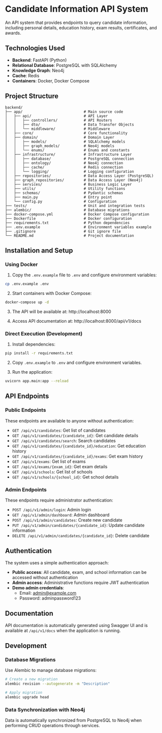 # Candidate Information API System

An API system that provides endpoints to query candidate information, including personal details, education history, exam results, certificates, and awards.

## Technologies Used

- **Backend**: FastAPI (Python)
- **Relational Database**: PostgreSQL with SQLAlchemy
- **Knowledge Graph**: Neo4j
- **Cache**: Redis
- **Containers**: Docker, Docker Compose

## Project Structure

```
backend/
├── app/                            # Main source code
│   ├── api/                        # API Layer
│   │   ├── controllers/            # API Routers
│   │   ├── dto/                    # Data Transfer Objects
│   │   └── middleware/             # Middleware
│   ├── core/                       # Core functionality
│   ├── domain/                     # Domain Layer
│   │   ├── models/                 # SQLAlchemy models
│   │   ├── graph_models/           # Neo4j models
│   │   └── enums/                  # Enums and constants
│   ├── infrastructure/             # Infrastructure Layer
│   │   ├── database/               # PostgreSQL connection
│   │   ├── ontology/               # Neo4j connection
│   │   ├── cache/                  # Redis connection
│   │   └── logging/                # Logging configuration
│   ├── repositories/               # Data Access Layer (PostgreSQL)
│   ├── graph_repositories/         # Data Access Layer (Neo4j)
│   ├── services/                   # Business Logic Layer
│   ├── utils/                      # Utility functions
│   ├── schemas/                    # Pydantic schemas
│   ├── main.py                     # Entry point
│   └── config.py                   # Configuration
├── tests/                          # Unit and integration tests
├── alembic/                        # Database migrations
├── docker-compose.yml              # Docker Compose configuration
├── Dockerfile                      # Docker configuration
├── requirements.txt                # Python dependencies
├── .env.example                    # Environment variables example
├── .gitignore                      # Git ignore file
└── README.md                       # Project documentation
```

## Installation and Setup

### Using Docker

1. Copy the `.env.example` file to `.env` and configure environment variables:

```bash
cp .env.example .env
```

2. Start containers with Docker Compose:

```bash
docker-compose up -d
```

3. The API will be available at: http://localhost:8000

4. Access API documentation at: http://localhost:8000/api/v1/docs

### Direct Execution (Development)

1. Install dependencies:

```bash
pip install -r requirements.txt
```

2. Copy `.env.example` to `.env` and configure environment variables.

3. Run the application:

```bash
uvicorn app.main:app --reload
```

## API Endpoints

### Public Endpoints

These endpoints are available to anyone without authentication:

- `GET /api/v1/candidates`: Get list of candidates
- `GET /api/v1/candidates/{candidate_id}`: Get candidate details
- `GET /api/v1/candidates/search`: Search candidates
- `GET /api/v1/candidates/{candidate_id}/education`: Get education history
- `GET /api/v1/candidates/{candidate_id}/exams`: Get exam history
- `GET /api/v1/exams`: Get list of exams
- `GET /api/v1/exams/{exam_id}`: Get exam details
- `GET /api/v1/schools`: Get list of schools
- `GET /api/v1/schools/{school_id}`: Get school details

### Admin Endpoints

These endpoints require administrator authentication:

- `POST /api/v1/admin/login`: Admin login
- `GET /api/v1/admin/dashboard`: Admin dashboard
- `POST /api/v1/admin/candidates`: Create new candidate
- `PUT /api/v1/admin/candidates/{candidate_id}`: Update candidate information
- `DELETE /api/v1/admin/candidates/{candidate_id}`: Delete candidate

## Authentication

The system uses a simple authentication approach:

- **Public access**: All candidate, exam, and school information can be accessed without authentication
- **Admin access**: Administrative functions require JWT authentication
- **Demo admin credentials**: 
  - Email: admin@example.com
  - Password: adminpassword123

## Documentation

API documentation is automatically generated using Swagger UI and is available at `/api/v1/docs` when the application is running.

## Development

### Database Migrations

Use Alembic to manage database migrations:

```bash
# Create a new migration
alembic revision --autogenerate -m "Description"

# Apply migration
alembic upgrade head
```

### Data Synchronization with Neo4j

Data is automatically synchronized from PostgreSQL to Neo4j when performing CRUD operations through services. 
